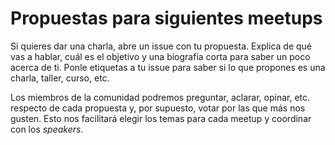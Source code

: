 # Propuestas para siguientes meetups
Si quieres dar una charla, abre un issue con tu propuesta. Explica de qué vas a hablar, cuál es el objetivo y una biografía corta para saber un poco acerca de ti. Ponle etiquetas a tu issue para saber si lo que propones es una charla, taller, curso, etc.

Los miembros de la comunidad podremos preguntar, aclarar, opinar, etc. respecto de cada propuesta y, por supuesto, votar por las que más nos gusten. Esto nos facilitará elegir los temas para cada meetup y coordinar con los _speakers_.
